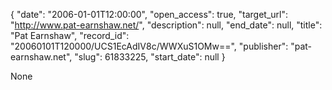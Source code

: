 {
  "date": "2006-01-01T12:00:00", 
  "open_access": true, 
  "target_url": "http://www.pat-earnshaw.net/", 
  "description": null, 
  "end_date": null, 
  "title": "Pat Earnshaw", 
  "record_id": "20060101T120000/UCS1EcAdIV8c/WWXuS1OMw==", 
  "publisher": "pat-earnshaw.net", 
  "slug": 61833225, 
  "start_date": null
}

None